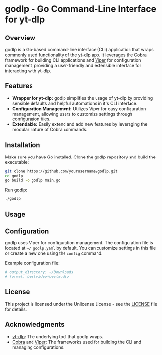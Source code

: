 # godlp - Go Command-Line Interface for yt-dlp

<!-- ![godlp Logo](logo.png) -->

## Overview

godlp is a Go-based command-line interface (CLI) application that wraps commonly used functionality of the [yt-dlp](https://github.com/yt-dlp/yt-dlp) app. It leverages the [Cobra](https://github.com/spf13/cobra) framework for building CLI applications and [Viper](https://github.com/spf13/viper) for configuration management, providing a user-friendly and extensible interface for interacting with yt-dlp.

## Features

- **Wrapper for yt-dlp:** godlp simplifies the usage of yt-dlp by providing sensible defaults and helpful automations in it's CLI interface.
- **Configuration Management:** Utilizes Viper for easy configuration management, allowing users to customize settings through configuration files.
- **Extendable:** Easily extend and add new features by leveraging the modular nature of Cobra commands.

## Installation

Make sure you have Go installed. Clone the godlp repository and build the executable:

```bash
git clone https://github.com/yourusername/godlp.git
cd godlp
go build -o godlp main.go
```

Run godlp:

```bash
./godlp
```

## Usage

## Configuration

godlp uses Viper for configuration management. The configuration file is located at `~/.godlp.yaml` by default. You can customize settings in this file or create a new one using the `config` command.

Example configuration file:

```yaml
# output_directory: ~/Downloads
# format: bestvideo+bestaudio
```

## License

This project is licensed under the Unlicense License - see the [LICENSE](LICENSE) file for details.

## Acknowledgments

- [yt-dlp](https://github.com/yt-dlp/yt-dlp): The underlying tool that godlp wraps.
- [Cobra](https://github.com/spf13/cobra) and [Viper](https://github.com/spf13/viper): The frameworks used for building the CLI and managing configurations.
